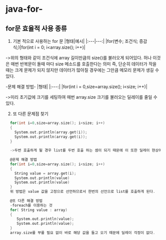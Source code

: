 # java-for-
## for문 효율적 사용 종류

1. 기본 적으로 사용하는 for 문
|형태|예시|
|:---|---:|
|for(변수; 조건식; 증감식;)|for(int i = 0; i<array.size(); i++)|

->위의 형태와 같이 조건식에 array 길이만큼의 size()를 불러오게 되어있다.
허나 이것은 매번 반복문이 돌때 마다 size 메소드를 호출한다는 의미
즉, 단순히 데이터가 작을 때는 크게 문제가 되지 않지만 데이터가 많아질 경우에는 그만큼 메모리 문제가 생길 수 있다.

-문제 해결 방법-
|형태|
|:---:|
|for(int i = 0,size=array.size(); i<size; i++)|

->미리 초기값에 크기를 세팅하여 매번 array.size 크기를 불러오는 딜레이를 줄일 수 있다.

2. 또 다른 문제점 찾기

```C
  for(int i=0,size=array.size(); i<size; i++)
  {  
    System.out.println(array.get(i));
    System.out.println(array.get(i));
  } 
  
  ->두번 호출하게 될 경우 list를 두번 호출 하는 셈이 되기 때문에 이 또한 딜레이 현상이 발생하게 된다.
  
  @문제 해결 방법
  for(int i=0,size=array.size(); i<size; i++)
  { 
    String value = array.get(i);
    System.out.println(value)
    System.out.println(value)
  }
  위 방법은 value 값을 고정으로 선언하므로서 한번의 선언으로 list를 호출하게 된다.
  
  @또 다른 해결 방법 
  -foreach를 이용하는 것
  for( String value : array)
  {
     System.out.println(value);
     System.out.println(value);
  }
  array.size를 부를 필요 없이 바로 해당 값을 들고 오기 때문에 딜레이 걱정이 없다.
```

